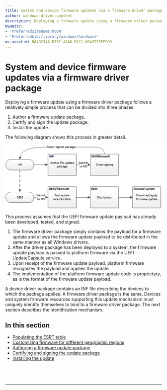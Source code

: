 ```yaml
---
title: System and device firmware updates via a firmware driver package
author: windows-driver-content
description: Deploying a firmware update using a firmware driver package follows a relatively simple process that can be divided into three phases
MSHAttr:
- 'PreferredSiteName:MSDN'
- 'PreferredLib:/library/windows/hardware'
ms.assetid: D649234A-B757-41A6-B2C1-6D43775FF999
---
```


# System and device firmware updates via a firmware driver package


Deploying a firmware update using a firmware driver package follows a relatively simple process that can be divided into three phases:

1.  Author a firmware update package.
2.  Certify and sign the update package.
3.  Install the update.

The following diagram shows this process in greater detail.

![system and device firmware update process](images/systemanddevicefirmwareupdateprocess.png)

This process assumes that the UEFI firmware update payload has already been developed, tested, and signed.

1.  The firmware driver package simply contains the payload for a firmware update and allows the firmware update payload to be distributed in the same manner as all Windows drivers.
2.  After the driver package has been deployed to a system, the firmware update payload is passed to platform firmware via the UEFI UpdateCapsule service.
3.  Upon receipt of the firmware update payload, platform firmware recognizes the payload and applies the update.
4.  The implementation of the platform firmware update code is proprietary, as is the format of the firmware update payload.

A device driver package contains an INF file describing the devices to which the package applies. A firmware driver package is the same. Devices and system firmware resources supporting this update mechanism must uniquely identify themselves to bind to a firmware driver package. The next section describes the identification mechanism.

## In this section


-   [Populating the ESRT table](populating-the-esrt-table.md)
-   [Customizing firmware for different geographic regions](customizing-firmware-for-different-geographic-regions.md)
-   [Authoring a firmware update package](authoring-a-firmware-update-package.md)
-   [Certifying and signing the update package](certifying-and-signing-the-update-package.md)
-   [Installing the update](installing-the-update.md)

 

 


--------------------


